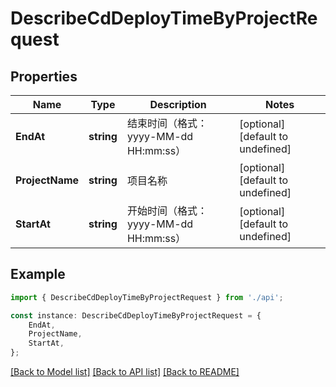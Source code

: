 # DescribeCdDeployTimeByProjectRequest


## Properties

Name | Type | Description | Notes
------------ | ------------- | ------------- | -------------
**EndAt** | **string** | 结束时间（格式：yyyy-MM-dd HH:mm:ss） | [optional] [default to undefined]
**ProjectName** | **string** | 项目名称 | [optional] [default to undefined]
**StartAt** | **string** | 开始时间（格式：yyyy-MM-dd HH:mm:ss） | [optional] [default to undefined]

## Example

```typescript
import { DescribeCdDeployTimeByProjectRequest } from './api';

const instance: DescribeCdDeployTimeByProjectRequest = {
    EndAt,
    ProjectName,
    StartAt,
};
```

[[Back to Model list]](../README.md#documentation-for-models) [[Back to API list]](../README.md#documentation-for-api-endpoints) [[Back to README]](../README.md)
